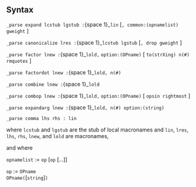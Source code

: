 ## Syntax

`_parse expand lcstub lgstub :`<span options="1">{space
1}_`lin` \[`, common:(opnamelist) gweight` \]

`_parse canonicalize lres :`<span options="1">{space
1}_`lcstub lgstub` \[`, drop gweight` \]

`_parse factor lnew :`<span options="1">{space 1}_`lold,`
`option:(OPname)` \[ `to(strXing) n(#) rmquotes` \]

`_parse factordot lnew :`<span options="1">{space
1}_`lold, n(#)`

`_parse combine lnew :`<span options="1">{space 1}_`lold`

`_parse combop lnew :`<span options="1">{space 1}_`lold,`
`option:(OPname)` \[ `opsin rightmost` \]

`_parse expandarg lnew :`<span options="1">{space
1}_`lold, n(#) option:(string)`

`_parse comma lhs rhs : lin`

where `lcstub` and `lgstub` are the stub of local macronames and `lin`,
`lres`, `lhs`, `rhs`, `lnew`, and `lold` are macronames,

and where

`opnamelist` := `op` \[`op` \[...\]\]

`op` := `OPname`  
`OPname(`\[`string`\]`)`
